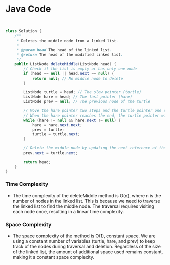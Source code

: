 # Java Code

```Java


class Solution {
    /**
     * Deletes the middle node from a linked list.
     *
     * @param head The head of the linked list.
     * @return The head of the modified linked list.
     */
    public ListNode deleteMiddle(ListNode head) {
        // Check if the list is empty or has only one node
        if (head == null || head.next == null) {
            return null; // No middle node to delete
        }

        ListNode turtle = head; // The slow pointer (turtle)
        ListNode hare = head; // The fast pointer (hare)
        ListNode prev = null; // The previous node of the turtle

        // Move the hare pointer two steps and the turtle pointer one step
        // When the hare pointer reaches the end, the turtle pointer will be at the middle
        while (hare != null && hare.next != null) {
            hare = hare.next.next;
            prev = turtle;
            turtle = turtle.next;
        }

        // Delete the middle node by updating the next reference of the previous node
        prev.next = turtle.next;

        return head;
    }
}
```

### Time Complexity
- The time complexity of the deleteMiddle method is O(n), where n is the number of nodes in the linked list. This is because we need to traverse the linked list to find the middle node. The traversal requires visiting each node once, resulting in a linear time complexity.

### Space Complexity
- The space complexity of the method is O(1), constant space. We are using a constant number of variables (turtle, hare, and prev) to keep track of the nodes during traversal and deletion. Regardless of the size of the linked list, the amount of additional space used remains constant, making it a constant space complexity.
